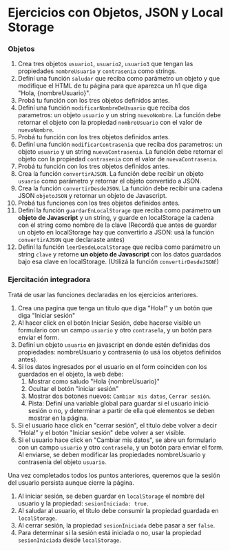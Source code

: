 # Ejercicios con Objetos, JSON y Local Storage

### Objetos

1. Crea tres objetos `usuario1`, `usuario2`, `usuario3` que tengan las propiedades `nombreUsuario` y `contrasenia` como strings. 
2. Definí una función `saludar` que reciba como parámetro un objeto y que modifique el HTML de tu página para que aparezca un h1 que diga "Hola, {nombreUsuario}".
3. Probá tu función con los tres objetos definidos antes.  
4. Definí una función `modificarNombreDeUsuario` que reciba dos parametros: un objeto `usuario` y un string `nuevoNombre`. La función debe retornar el objeto con la propiedad `nombreUsuario` con el valor de `nuevoNombre`. 
5. Probá tu función con los tres objetos definidos antes. 
6. Definí una función `modificarContrasenia` que reciba dos parametros: un objeto `usuario` y un string `nuevaContrasenia`. La función debe retornar el objeto con la propiedad `contrasenia` con el valor de `nuevaContrasenia`. 
7. Probá tu función con los tres objetos definidos antes. 
8. Crea la función `convertirAJSON`. La función debe recibir un objeto `usuario` como parámetro y retornar el objeto convertido a JSON. 
9. Crea la función `convertirDesdeJSON`. La función debe recibir una cadena JSON `objetoJSON` y retornar un objeto de Javascript. 
10. Probá tus funciones con los tres objetos definidos antes. 
11. Definí la función `guardarEnLocalStorage` que reciba como parámetro **un objeto de Javascript** y un string, y guarde en localStorage la cadena con el string como nombre de la clave (Recordá que antes de guardar un objeto en localStorage hay que convertirlo a JSON: usá la función `convertirAJSON` que declaraste antes)
12. Definí la función `leerDesdeLocalStorage` que reciba como parámetro un string `clave` y retorne **un objeto de Javascript** con los datos guardados bajo esa clave en localStorage. (Utilizá la función `convertirDesdeJSON`!)

### Ejercitación integradora

Tratá de usar las funciones declaradas en los ejercicios anteriores. 

1. Crea una pagina que tenga un titulo que diga "Hola!" y un botón que diga "Iniciar sesión"
2. Al hacer click en el botón Iniciar Sesión, debe hacerse visible un formulario con un campo `usuario` y otro `contraseña`, y un botón para enviar el form. 
3. Definí un objeto `usuario` en javascript en donde estén definidas dos propiedades: nombreUsuario y contrasenia (o usá los objetos definidos antes). 
4. Si los datos ingresados por el usuario en el form coinciden con los guardados en el objeto, la web debe:
    1.  Mostrar como saludo "Hola {nombreUsuario}"
    2.  Ocultar el botón "iniciar sesión"
    3.  Mostrar dos botones nuevos: `Cambiar mis datos`, `Cerrar sesión`. 
    4.  Pista: Definí una variable global para guardar si el usuario inició sesión o no, y determinar a partir de ella qué elementos se deben mostrar en la página. 
5. Si el usuario hace click en "cerrar sesión", el titulo debe volver a decir "Hola!" y el botón "Iniciar sesión" debe volver a ser visible. 
6. Si el usuario hace click en "Cambiar mis datos", se abre un formulario con un campo `usuario` y otro `contraseña`, y un botón para enviar el form. Al enviarse, se deben modificar las propiedades nombreUsuario y contrasenia del objeto `usuario`. 

Una vez completados todos los puntos anteriores, queremos que la sesión del usuario persista aunque cierre la página. 

1. Al iniciar sesión, se deben guardar en `localStorage` el nombre del usuario y la propiedad: `sesionIniciada: true`. 
2. Al saludar al usuario, el título debe consumir la propiedad guardada en `localStorage`. 
3. Al cerrar sesión, la propiedad `sesionIniciada` debe pasar a ser `false`. 
4. Para determinar si la sesión está iniciada o no, usar la propiedad `sesionIniciada` desde `localStorage`. 
